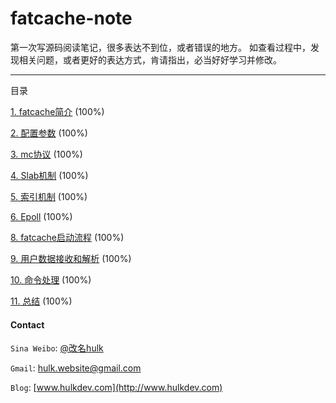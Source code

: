 fatcache-note
=============

第一次写源码阅读笔记，很多表达不到位，或者错误的地方。 如查看过程中，发现相关问题，或者更好的表达方式，肯请指出，必当好好学习并修改。

------------------------


目录

[1. fatcache简介](/contents/description.md) (100%)


[2. 配置参数](/contents/configure.md) (100%)


[3. mc协议](/contents/mc_protocol.md) (100%)


[4. Slab机制](/contents/slab.md) (100%)


[5. 索引机制](/contents/itemx.md) (100%)


[6. Epoll](/contents/network.md) (100%)


[8. fatcache启动流程](/contents/main.md) (100%)


[9. 用户数据接收和解析](/contents/recv_send.md) (100%)


[10. 命令处理](/contents/compelete_process.md) (100%)


[11. 总结](/contents/end.md) (100%)


#### Contact ####

```Sina Weibo```: [@改名hulk](http://www.weibo.com/tianyi4)

```Gmail```: [hulk.website@gmail.com](mailto:hulk.website@gmail.com)

```Blog```: [www.hulkdev.com](http://www.hulkdev.com)
